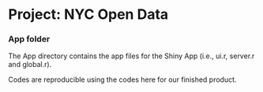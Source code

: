 # Project: NYC Open Data
### App folder

The App directory contains the app files for the Shiny App (i.e., ui.r, server.r and global.r).

Codes are reproducible using the codes here for our finished product. 

